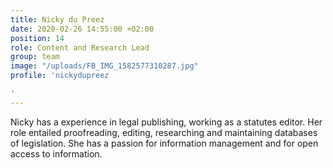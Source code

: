 ```yaml
---
title: Nicky du Preez
date: 2020-02-26 14:55:00 +02:00
position: 14
role: Content and Research Lead
group: team
image: "/uploads/FB_IMG_1582577310287.jpg"
profile: 'nickydupreez

'
---
```


Nicky has a experience in legal publishing, working as a statutes editor. Her role entailed proofreading, editing, researching and maintaining databases of legislation. She has a passion for information management and for open access to information.
